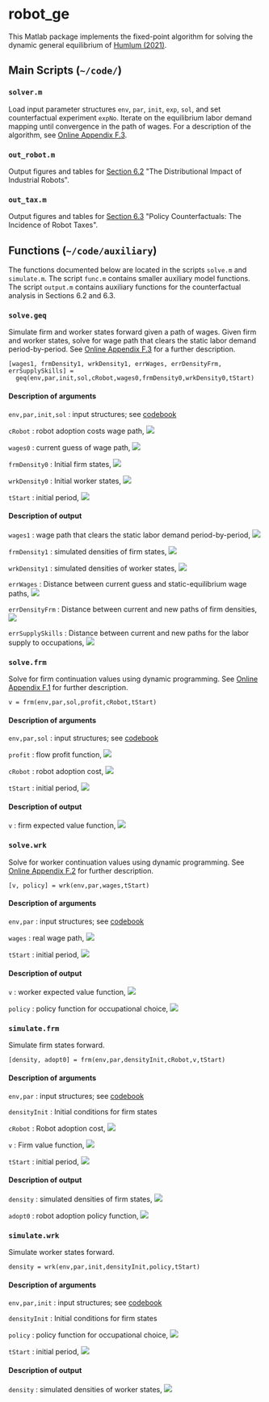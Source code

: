 [comment]: # ( <img src="https://render.githubusercontent.com/render/math?math= )
[comment]: # ( "> )

# robot_ge
This Matlab package implements the fixed-point algorithm for solving the dynamic general equilibrium of [Humlum (2021)](https://andershumlum.com/s/humlumJMP.pdf).

## Main Scripts (`~/code/`)

### `solver.m` 
Load input parameter structures `env`, `par`, `init`, `exp`, `sol`, and set counterfactual experiment ``expNo``. Iterate on the equilibrium labor demand mapping until convergence in the path of wages. For a description of the algorithm, see [Online Appendix F.3](https://andershumlum.com/s/humlumJMP.pdf).

### `out_robot.m`
Output figures and tables for [Section 6.2](https://andershumlum.com/s/humlumJMP.pdf#page=30) "The Distributional Impact of Industrial Robots".

### `out_tax.m`
Output figures and tables for [Section 6.3](https://andershumlum.com/s/humlumJMP.pdf#page=37) "Policy Counterfactuals: The Incidence of Robot Taxes".


## Functions (`~/code/auxiliary`)
The functions documented below are located in the scripts ``solve.m`` and ``simulate.m``. The script ``func.m`` contains smaller auxiliary model functions. The script ``output.m`` contains auxiliary functions for the counterfactual analysis in Sections 6.2 and 6.3.

### `solve.geq`
Simulate firm and worker states forward given a path of wages. Given firm and worker states, solve for wage path that clears the static labor demand period-by-period. See [Online Appendix F.3](https://andershumlum.com/s/humlumJMP.pdf) for a further description.
```
[wages1, frmDensity1, wrkDensity1, errWages, errDensityFrm, errSupplySkills] =
  geq(env,par,init,sol,cRobot,wages0,frmDensity0,wrkDensity0,tStart) 
```

#### Description of arguments

`env,par,init,sol`
  : input structures; see [codebook](https://andershumlum.com/s/humlumJMP.pdf)

`cRobot`
  : robot adoption costs wage path, <img src="https://render.githubusercontent.com/render/math?math=c^R_{t}">
   
`wages0`
  : current guess of wage path, <img src="https://render.githubusercontent.com/render/math?math=w^{(j)}_t">
  
`frmDensity0`
  : Initial firm states, <img src="https://render.githubusercontent.com/render/math?math=\mu^{F0}_t">

`wrkDensity0`
  : Initial worker states, <img src="https://render.githubusercontent.com/render/math?math=\mu^{W0}_t">
  
`tStart`
  : initial period, <img src="https://render.githubusercontent.com/render/math?math=t_0">

#### Description of output

  `wages1`
  : wage path that clears the static labor demand period-by-period, <img src="https://render.githubusercontent.com/render/math?math=w^{(e)}_t">
  
`frmDensity1`
  : simulated densities of firm states, <img src="https://render.githubusercontent.com/render/math?math=\mu^{F(j)}_t">

`wrkDensity1`
  : simulated densities of worker states, <img src="https://render.githubusercontent.com/render/math?math=\mu^{W(j)}_t">

`errWages`
  : Distance between current guess and static-equilibrium wage paths, <img src="https://render.githubusercontent.com/render/math?math=||w^{(e)}_{t}-w^{(j)}_{t}||">

`errDensityFrm`
  : Distance between current and new paths of firm densities, <img src="https://render.githubusercontent.com/render/math?math=||\mu^{F(e)}_{t} - \mu^{F(j)}_{t}||">
  
`errSupplySkills`
  : Distance between current and new paths for the labor supply to occupations, <img src="https://render.githubusercontent.com/render/math?math=||L^{S(e)}_{t} - L^{S(j)}_{t}||">


### `solve.frm`
Solve for firm continuation values using dynamic programming. See [Online Appendix F.1](https://andershumlum.com/s/humlumJMP.pdf) for further description.
```
v = frm(env,par,sol,profit,cRobot,tStart)
```
#### Description of arguments

`env,par,sol`
  : input structures; see [codebook](https://andershumlum.com/s/humlumJMP.pdf)

`profit`
  : flow profit function, <img src="https://render.githubusercontent.com/render/math?math=\pi_{t}(R,\varphi)">

`cRobot`
  : robot adoption cost, <img src="https://render.githubusercontent.com/render/math?math=c^R_{t}">
    
`tStart`
  : initial period, <img src="https://render.githubusercontent.com/render/math?math=t_0">
    

#### Description of output

  `v`
  : firm expected value function, <img src="https://render.githubusercontent.com/render/math?math=\mathbb{E} V_t (R,\varphi)">



### `solve.wrk`
Solve for worker continuation values using dynamic programming. See [Online Appendix F.2](https://andershumlum.com/s/humlumJMP.pdf) for further description.
```
[v, policy] = wrk(env,par,wages,tStart)
```
#### Description of arguments

`env,par`
  : input structures; see [codebook](https://andershumlum.com/s/humlumJMP.pdf)

`wages`
  : real wage path, <img src="https://render.githubusercontent.com/render/math?math=w_{t}">
  
`tStart`
  : initial period, <img src="https://render.githubusercontent.com/render/math?math=t_0">
    

#### Description of output

  `v`
  : worker expected value function, <img src="https://render.githubusercontent.com/render/math?math=\mathbb{E} V_t (o,a,\omega)">
  
`policy`
  : policy function for occupational choice, <img src="https://render.githubusercontent.com/render/math?math=o'(o,a,\omega)">

### `simulate.frm`
Simulate firm states forward.
```
[density, adopt0] = frm(env,par,densityInit,cRobot,v,tStart)
```
#### Description of arguments

`env,par`
  : input structures; see [codebook](https://andershumlum.com/s/humlumJMP.pdf)

`densityInit`
  : Initial conditions for firm states
  
`cRobot`
  : Robot adoption cost, <img src="https://render.githubusercontent.com/render/math?math=c^R_t">
    
`v`
  : Firm value function, <img src="https://render.githubusercontent.com/render/math?math=\mathbb{E} V_t (R,\varphi)">
      
`tStart`
  : initial period, <img src="https://render.githubusercontent.com/render/math?math=t_0">
    

#### Description of output

  `density`
  : simulated densities of firm states, <img src="https://render.githubusercontent.com/render/math?math=d\mu^F_t">
  
`adopt0`
  : robot adoption policy function, <img src="https://render.githubusercontent.com/render/math?math=R_t(0,\varphi)">


### `simulate.wrk`
Simulate worker states forward.
```
density = wrk(env,par,init,densityInit,policy,tStart)
```
#### Description of arguments

`env,par,init`
  : input structures; see [codebook](https://andershumlum.com/s/humlumJMP.pdf)

`densityInit`
  : Initial conditions for firm states
  
`policy`
  : policy function for occupational choice, <img src="https://render.githubusercontent.com/render/math?math=o'(o,a,\omega)">
      
`tStart`
  : initial period, <img src="https://render.githubusercontent.com/render/math?math=t_0">
    

#### Description of output

  `density`
  : simulated densities of worker states, <img src="https://render.githubusercontent.com/render/math?math=d\mu^W_t">
